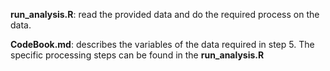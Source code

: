 **run_analysis.R**: read the provided data and do the required process on the data.

**CodeBook.md**: describes the variables of the data required in step 5. The specific processing steps can be found in the **run_analysis.R**